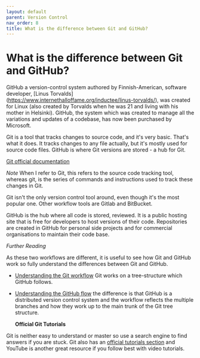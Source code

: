```yaml
---
layout: default
parent: Version Control
nav_order: 8
title: What is the difference between Git and GitHub?
---
```


# What is the difference between Git and GitHub?

GitHub a version-control system authored by Finnish-American, software developer, [Linus Torvalds] (https://www.internethalloffame.org/inductee/linus-torvalds/), was created for Linux (also created by Torvalds when he was 21 and living with his mother in Helsinki). GitHub, the system which was created to manage all the variations and updates of a codebase, has now been purchased by Microsoft. 

Git is a tool that tracks changes to source code, and it's very basic. That's what it does. It tracks changes to any file actually, but it's mostly used for source code files. GitHub is where Git versions are stored - a hub for Git.

[Git official documentation](https://git-scm.com/book/en/v2/Getting-Started-What-is-Git%3F)

_Note_ When I refer to Git, this refers to the source code tracking tool, whereas git, is the series of commands and instructions used to track these changes in Git.

Git isn't the only version control tool around, even though it's the most popular one. Other workflow tools are Gitlab and BitBucket.

GitHub is the hub where all code is stored, reviewed. It is a public hosting site that is free for developers to host versions of their code. Repositories are created in GitHub for personal side projects and for commercial organisations to maintain their code base.

_Further Reading_

As these two workflows are different, it is useful to see how Git and GitHub work so fully understand the differences between Git and GitHub.

- [Understanding the Git workflow](https://www.atlassian.com/git/tutorials/comparing-workflows/gitflow-workflow) Git works on a tree-structure which GitHub follows.

- [Understanding the GitHub flow](https://guides.github.com/introduction/flow/) the difference is that GitHub is a distributed version control system and the workflow reflects the multiple branches and how they work up to the main trunk of the Git tree structure.


  __Official Git Tutorials__

Git is neither easy to understand or master so use a search engine to find answers if you are stuck. Git also has an [official tutorials section](https://git-scm.com/docs/gittutorial) and YouTube is another great resource if you follow best with video tutorials.


